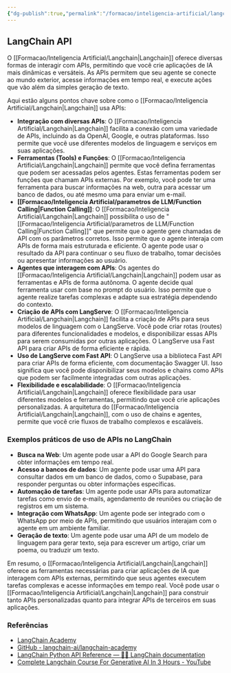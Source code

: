 ```yaml
---
{"dg-publish":true,"permalink":"/formacao/inteligencia-artificial/langchain-api/","title":"langchain API","metatags":{"description":"As APIs permitem que seu agente se conecte ao mundo exterior, acesse informações em tempo real, e execute ações"},"tags":["Inteligencia-artificial","Langchain"],"noteIcon":"1","updated":"2025-01-20T20:41:13.410-03:00"}
---
```


## LangChain API

O [[Formacao/Inteligencia Artificial/Langchain\|Langchain]] oferece diversas formas de interagir com APIs, permitindo que você crie aplicações de IA mais dinâmicas e versáteis. As APIs permitem que seu agente se conecte ao mundo exterior, acesse informações em tempo real, e execute ações que vão além da simples geração de texto.

Aqui estão alguns pontos chave sobre como o [[Formacao/Inteligencia Artificial/Langchain\|Langchain]] usa APIs:

- **Integração com diversas APIs**: O [[Formacao/Inteligencia Artificial/Langchain\|Langchain]] facilita a conexão com uma variedade de APIs, incluindo as da OpenAI, Google, e outras plataformas. Isso permite que você use diferentes modelos de linguagem e serviços em suas aplicações.
- **Ferramentas (Tools) e Funções**: O [[Formacao/Inteligencia Artificial/Langchain\|Langchain]] permite que você defina ferramentas que podem ser acessadas pelos agentes. Estas ferramentas podem ser funções que chamam APIs externas. Por exemplo, você pode ter uma ferramenta para buscar informações na web, outra para acessar um banco de dados, ou até mesmo uma para enviar um e-mail.
- **[[Formacao/Inteligencia Artificial/parametros de LLM/Function Calling\|Function Calling]]**: O [[Formacao/Inteligencia Artificial/Langchain\|Langchain]] possibilita o uso de "[[Formacao/Inteligencia Artificial/parametros de LLM/Function Calling\|Function Calling]]" que permite que o agente gere chamadas de API com os parâmetros corretos. Isso permite que o agente interaja com APIs de forma mais estruturada e eficiente. O agente pode usar o resultado da API para continuar o seu fluxo de trabalho, tomar decisões ou apresentar informações ao usuário.
- **Agentes que interagem com APIs**: Os agentes do [[Formacao/Inteligencia Artificial/Langchain\|Langchain]] podem usar as ferramentas e APIs de forma autônoma. O agente decide qual ferramenta usar com base no prompt do usuário. Isso permite que o agente realize tarefas complexas e adapte sua estratégia dependendo do contexto.
- **Criação de APIs com LangServe**: O [[Formacao/Inteligencia Artificial/Langchain\|Langchain]] facilita a criação de APIs para seus modelos de linguagem com o LangServe. Você pode criar rotas (routes) para diferentes funcionalidades e modelos, e disponibilizar essas APIs para serem consumidas por outras aplicações. O LangServe usa Fast API para criar APIs de forma eficiente e rápida.
- **Uso de LangServe com Fast API**: O LangServe usa a biblioteca Fast API para criar APIs de forma eficiente, com documentação Swagger UI. Isso significa que você pode disponibilizar seus modelos e chains como APIs que podem ser facilmente integradas com outras aplicações.
- **Flexibilidade e escalabilidade**: O [[Formacao/Inteligencia Artificial/Langchain\|Langchain]] oferece flexibilidade para usar diferentes modelos e ferramentas, permitindo que você crie aplicações personalizadas. A arquitetura do [[Formacao/Inteligencia Artificial/Langchain\|Langchain]], com o uso de chains e agentes, permite que você crie fluxos de trabalho complexos e escaláveis.

### Exemplos práticos de uso de APIs no LangChain

- **Busca na Web**: Um agente pode usar a API do Google Search para obter informações em tempo real.
- **Acesso a bancos de dados**: Um agente pode usar uma API para consultar dados em um banco de dados, como o Supabase, para responder perguntas ou obter informações específicas.
- **Automação de tarefas**: Um agente pode usar APIs para automatizar tarefas como envio de e-mails, agendamento de reuniões ou criação de registros em um sistema.
- **Integração com WhatsApp**: Um agente pode ser integrado com o WhatsApp por meio de APIs, permitindo que usuários interajam com o agente em um ambiente familiar.
- **Geração de texto**: Um agente pode usar uma API de um modelo de linguagem para gerar texto, seja para escrever um artigo, criar um poema, ou traduzir um texto.

Em resumo, o [[Formacao/Inteligencia Artificial/Langchain\|Langchain]] oferece as ferramentas necessárias para criar aplicações de IA que interagem com APIs externas, permitindo que seus agentes executem tarefas complexas e acesse informações em tempo real. Você pode usar o [[Formacao/Inteligencia Artificial/Langchain\|Langchain]] para construir tanto APIs personalizadas quanto para integrar APIs de terceiros em suas aplicações.

### Referências

- [LangChain Academy](https://academy.langchain.com/)
- [GitHub - langchain-ai/langchain-academy](https://github.com/langchain-ai/langchain-academy)
- [LangChain Python API Reference — 🦜🔗 LangChain documentation](https://python.langchain.com/api_reference/)
- [Complete Langchain Course For Generative AI In 3 Hours - YouTube](https://www.youtube.com/watch?v=swCPic00c30)
